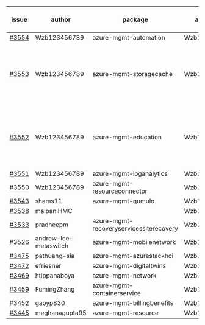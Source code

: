 | issue | author | package | assignee | bot advice | created date of issue | target release date | date from target |
| ------ | ------ | ------ | ------ | ------ | ------ | ------ | :-----: |
| [#3554](https://github.com/Azure/sdk-release-request/issues/3554) | Wzb123456789 | azure-mgmt-automation | Wzb123456789 |  | 12-09 | 12-23 |  |
| [#3553](https://github.com/Azure/sdk-release-request/issues/3553) | Wzb123456789 | azure-mgmt-storagecache | Wzb123456789 | new version is 0.0.0, please check base branch! | 12-09 | 12-23 |  |
| [#3552](https://github.com/Azure/sdk-release-request/issues/3552) | Wzb123456789 | azure-mgmt-education | Wzb123456789 | new version is 0.0.0, please check base branch! | 12-09 | 12-23 |  |
| [#3551](https://github.com/Azure/sdk-release-request/issues/3551) | Wzb123456789 | azure-mgmt-loganalytics | Wzb123456789 |  | 12-09 | 12-23 |  |
| [#3550](https://github.com/Azure/sdk-release-request/issues/3550) | Wzb123456789 | azure-mgmt-resourceconnector | Wzb123456789 |  | 12-09 | 12-23 |  |
| [#3543](https://github.com/Azure/sdk-release-request/issues/3543) | shams11 | azure-mgmt-qumulo | Wzb123456789 |  | 12-07 | 12-23 |  |
| [#3538](https://github.com/Azure/sdk-release-request/issues/3538) | malpaniHMC |  | Wzb123456789 |  | 12-06 |  | 0 |
| [#3533](https://github.com/Azure/sdk-release-request/issues/3533) | pradheepm | azure-mgmt-recoveryservicessiterecovery | Wzb123456789 |  | 12-06 | 12-23 |  |
| [#3526](https://github.com/Azure/sdk-release-request/issues/3526) | andrew-lee-metaswitch | azure-mgmt-mobilenetwork | Wzb123456789 |  | 12-05 | 12-23 |  |
| [#3475](https://github.com/Azure/sdk-release-request/issues/3475) | pathuang-sia | azure-mgmt-azurestackhci | Wzb123456789 |  | 11-30 | 12-23 |  |
| [#3472](https://github.com/Azure/sdk-release-request/issues/3472) | efriesner | azure-mgmt-digitaltwins | Wzb123456789 |  | 11-29 | 12-23 |  |
| [#3469](https://github.com/Azure/sdk-release-request/issues/3469) | htippanaboya | azure-mgmt-network | Wzb123456789 |  | 11-29 | 12-23 |  |
| [#3459](https://github.com/Azure/sdk-release-request/issues/3459) | FumingZhang | azure-mgmt-containerservice | Wzb123456789 |  | 11-24 | 12-23 |  |
| [#3452](https://github.com/Azure/sdk-release-request/issues/3452) | gaoyp830 | azure-mgmt-billingbenefits | Wzb123456789 |  | 11-23 | 12-23 |  |
| [#3445](https://github.com/Azure/sdk-release-request/issues/3445) | meghanagupta95 | azure-mgmt-resource | Wzb123456789 |  | 11-17 | 12-23 |  |
